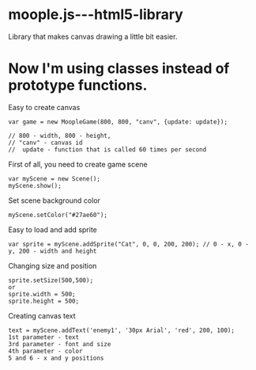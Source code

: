 # moople.js---html5-library
Library that makes canvas drawing a little bit easier.

# Now I'm using classes instead of prototype functions.

Easy to create canvas
```
var game = new MoopleGame(800, 800, "canv", {update: update});

// 800 - width, 800 - height,
// "canv" - canvas id
//  update - function that is called 60 times per second
```

First of all, you need to create game scene
```
var myScene = new Scene();
myScene.show();
```

Set scene background color
```
myScene.setColor("#27ae60");
```

Easy to load and add sprite
```
var sprite = myScene.addSprite("Cat", 0, 0, 200, 200); // 0 - x, 0 - y, 200 - width and height
```

Changing size and position
```
sprite.setSize(500,500);
or
sprite.width = 500;
sprite.height = 500;
```

Creating canvas text
```
text = myScene.addText('enemy1', '30px Arial', 'red', 200, 100);
1st parameter - text
3rd parameter - font and size
4th parameter - color
5 and 6 - x and y positions
```
